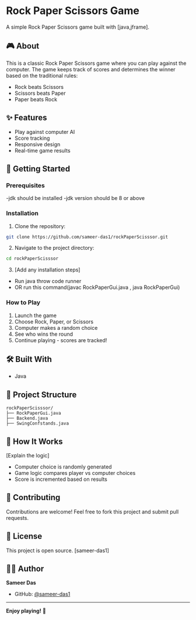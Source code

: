 # Rock Paper Scissors Game

A simple Rock Paper Scissors game built with [java,jframe].

## 🎮 About

This is a classic Rock Paper Scissors game where you can play against the computer. The game keeps track of scores and determines the winner based on the traditional rules:
- Rock beats Scissors
- Scissors beats Paper  
- Paper beats Rock

## ✨ Features

- Play against computer AI
- Score tracking
- Responsive design
- Real-time game results


## 🚀 Getting Started

### Prerequisites
-jdk should be installed
-jdk version should be 8 or above

### Installation

1. Clone the repository:
```bash
git clone https://github.com/sameer-das1/rockPaperScisssor.git
```

2. Navigate to the project directory:
```bash
cd rockPaperScisssor
```

3. [Add any installation steps]
- Run java throw code runner
- OR run this command(javac RockPaperGui.java , java RockPaperGui)


### How to Play

1. Launch the game
2. Choose Rock, Paper, or Scissors
3. Computer makes a random choice
4. See who wins the round
5. Continue playing - scores are tracked!

## 🛠️ Built With
- Java

## 📁 Project Structure

```
rockPaperScisssor/
├── RockPaperGui.java
├── Backend.java
├── SwingConfstands.java
```

## 🎯 How It Works

[Explain the logic]
- Computer choice is randomly generated
- Game logic compares player vs computer choices
- Score is incremented based on results
  
## 🤝 Contributing

Contributions are welcome! Feel free to fork this project and submit pull requests.

## 📝 License

This project is open source. [sameer-das1]

## 👨‍💻 Author

**Sameer Das**
- GitHub: [@sameer-das1](https://github.com/sameer-das1)

---

**Enjoy playing!** 🎉
